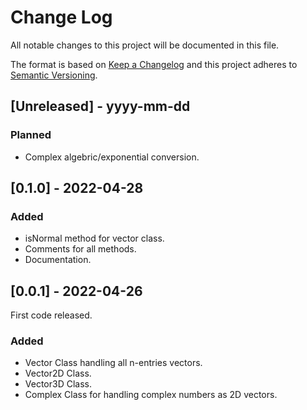 
# Change Log
All notable changes to this project will be documented in this file.

The format is based on [Keep a Changelog](http://keepachangelog.com/)
and this project adheres to [Semantic Versioning](http://semver.org/).

## [Unreleased] - yyyy-mm-dd

### Planned

- Complex algebric/exponential conversion.

## [0.1.0] - 2022-04-28

### Added

- isNormal method for vector class.
- Comments for all methods.
- Documentation.

## [0.0.1] - 2022-04-26

First code released.

### Added

- Vector Class handling all n-entries vectors.
- Vector2D Class.
- Vector3D Class.
- Complex Class for handling complex numbers as 2D vectors.
